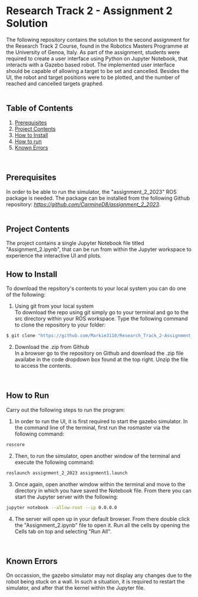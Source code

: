 Research Track 2 - Assignment 2 Solution
================================
The following repository contains the solution to the second assignment for the Research Track 2 Course, found in the Robotics Masters Programme at the University of Genoa, Italy. 
As part of the assignment, students were required to create a user interface using Python on Jupyter Notebook, that interacts with a Gazebo based robot. The implemented user interface
should be capable of allowing a target to be set and cancelled. Besides the UI, the robot and target positions were to be plotted, and the number of reached and cancelled targets graphed.
<br><br>

Table of Contents
----------------------
1. [Prerequisites](https://github.com/Markie3110/Research_Track_2-Assignment_2/tree/main#prerequisites)
2. [Project Contents](https://github.com/Markie3110/Research_Track_2-Assignment_2/tree/main#project-contents)
3. [How to Install](https://github.com/Markie3110/Research_Track_2-Assignment_2/tree/main#project-contents)
4. [How to run](https://github.com/Markie3110/Research_Track_2-Assignment_2/tree/main#how-to-run)
5. [Known Errors](https://github.com/Markie3110/Research_Track_2-Assignment_2/tree/main#known-errors)
<br>

Prerequisites
----------------------
In order to be able to run the simulator, the "assignment_2_2023" ROS package is needed. The package can be installed from the following Github repository: *https://github.com/CarmineD8/assignment_2_2023*.
<br><br>

Project Contents
----------------------
The project contains a single Jupyter Notebook file titled "Assignment_2.ipynb", that can be run from within the Jupyter workspace to experience the interactive UI and plots.
<br>

How to Install
----------------------
To download the repsitory's contents to your local system you can do one of the following:

1. Using git from your local system<br>
To download the repo using git simply go to your terminal and go to the src directory within your ROS workspace. Type the following command to clone the repository to your folder:
```bash
$ git clone "https://github.com/Markie3110/Research_Track_2-Assignment_2.git"
```

2. Download the .zip from Github<br>
In a browser go to the repository on Github and download the .zip file availabe in the code dropdown box found at the top right. Unzip the file to access the contents.
<br>

How to Run
----------------------
Carry out the following steps to run the program:<br>
1. In order to run the UI, it is first required to start the gazebo simulator. In the command line of the terminal, first run the rosmaster via the following command:
```bash
roscore
```
2. Then, to run the simulator, open another window of the terminal and execute the following command:
```bash
roslaunch assignment_2_2023 assignment1.launch
```
3. Once again, open another window within the terminal and move to the directory in which you have saved the Notebook file. From there you can start the Jupyter server with the following:
```bash
jupyter notebook --allow-root --ip 0.0.0.0
```
4. The server will open up in your default browser. From there double click the "Assignment_2.ipynb" file to open it. Run all the cells by opening the Cells tab on top and selecting "Run All".
<br>

Known Errors
----------------------
On occassion, the gazebo simulator may not display any changes due to the robot being stuck on a wall. In such a situation, it is required to restart the simulator, and after that the kernel within the Jupyter file.
<br>
<br>


